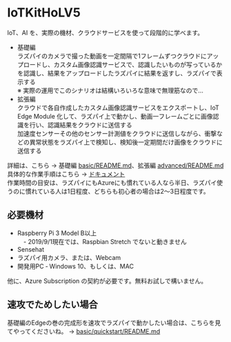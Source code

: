 # IoTKitHoLV5  
IoT、AI を、実際の機材、クラウドサービスを使って段階的に学べます。 
- 基礎編  
ラズパイのカメラで撮った動画を一定間隔で1フレームずつクラウドにアップロードし、カスタム画像認識サービスで、認識したいものが写っているかを認識し、結果をアップロードしたラズパイに結果を返すし、ラズパイで表示する  
  ※ 実際の運用でこのシナリオは結構いろいろな意味で無理筋なので…  
- 拡張編  
クラウドで各自作成したカスタム画像認識サービスをエクスポートし、IoT Edge Module 化して、ラズパイ上で動かし、動画一フレームごとに画像認識を行い、認識結果をクラウドに送信する  
加速度センサーその他のセンサー計測値をクラウドに送信しながら、衝撃などの異常状態をラズパイ上で検知し、検知後一定期間だけ画像をクラウドに送信する  

詳細は、こちら → 基礎編 [basic/README.md](basic/README.md)、拡張編 [advanced/README.md](advanced/README.md)  
具体的な作業手順はこちら → [ドキュメント](https://1drv.ms/p/s!Aihe6QsTtyqcua47W_zjY6O3abJXwA?e=wmzr5f)  
作業時間の目安は、ラズパイにもAzureにも慣れている人なら半日、ラズパイ使うのに慣れている人は1日程度、どちらも初心者の場合は2～3日程度です。 

## 必要機材 
- Raspberry Pi 3 Model B以上  
　- 2019/9/1現在では、Raspbian Stretch でないと動きません
- Sensehat 
- ラズパイ用カメラ、または、Webcam 
- 開発用PC ‐ Windows 10、もしくは、MAC 

他に、Azure Subscription の契約が必要です。無料お試しで構いません。 

## 速攻でためしたい場合 
基礎編のEdgeの巻の完成形を速攻でラズパイで動かしたい場合は、こちらを見てやってくださいね。 → [basic/quickstart/README.md](basic/quickstart/README.md) 


